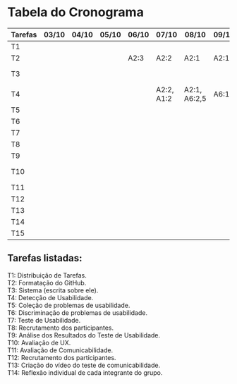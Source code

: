 # Tabela do Cronograma
| Tarefas | 03/10 | 04/10 | 05/10 | 06/10 | 07/10 | 08/10 | 09/10 | 10/10 | 11/10 | 12/10 | 13/10 | 14/10 | 15/10 | 16/10 |
|---------|-------|-------|-------|-------|-------|-------|-------|-------|-------|-------|-------|-------|-------|-------|
|   T1    |       |       |       |       |       |       |       |       |       |       |       |       |       |       |
|   T2    |       |       |       |A2:3   |A2:2   |A2:1   |A2:1   |       |       |A2:2   |A2:5   |       |       |       |
|   T3    |       |       |       |       |       |       |       |       |       |       |      |A2:3, A6:1|       |       |
|   T4    |       |       |       |   |A2:2, A1:2|A2:1, A6:2,5|A6:1 |        |   A4: 1, A1: 1  |       |       |       |       |       |
|   T5    |       |       |       |       |       |       |       |       |       |       |       |       |       |       |
|   T6    |       |       |       |       |       |       |       |       |       |       |       |       |       |       |
|   T7    |       |       |       |       |       |       |       |       |A6:4    | A6:3       |       |       |       |       |
|   T8    |       |       |       |       |       |       |       |A6:2    |A6:1   |       |       |       |       |       |
|   T9    |       |       |       |       |       |       |       |       |A6:8   | A6:7      |       |       |       |       |
|   T10   |       |       |       |       |       |       |       | A1: 3 |A: 4   |    A4: 2   |  A4: 3 |A4: 2 A6:1 |  A4: 2, A1: 3|       |
|   T11   |       |       |       |       |       |       |       |       |       |       |       |       |       |       |
|   T12   |       |       |       |       |       |       |       |       |       |       |       |       |       |       |
|   T13   |       |       |       |       |       |       |       |       |       |       |       |       |       |       |
|   T14   |       |       |       |       |       |       |       |       |       |       |  A1: 3|       |       |       |
|   T15   |       |       |       |       |       |       |       |       |       |       |       | A6: 2 |       |       |

## Tarefas listadas:
T1: Distribuição de Tarefas.<br/>
T2: Formatação do GitHub.<br/>
T3: Sistema (escrita sobre ele).<br/>
T4: Detecção de Usabilidade.<br/>
T5: Coleção de problemas de usabilidade.<br/>
T6: Discriminação de problemas de usabilidade.<br/>
T7: Teste de Usabilidade.<br/>
T8: Recrutamento dos participantes.<br/>
T9: Análise dos Resultados do Teste de Usabilidade.<br/>
T10: Avaliação de UX.<br/>
T11: Avaliação de Comunicabilidade.<br/>
T12: Recrutamento dos participantes.<br/>
T13: Criação do vídeo do teste de comunicabilidade.<br/>
T14: Reflexão individual de cada integrante do grupo.<br/>
